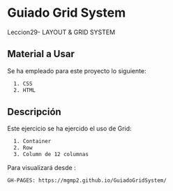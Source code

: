 # Guiado Grid System

Leccion29- LAYOUT &amp; GRID SYSTEM
## Material a Usar

Se ha empleado para este proyecto lo siguiente:

```sh
  1. CSS
  2. HTML
```
## Descripción

Este ejercicio se ha ejercido el uso de Grid: 
```sh 
  1. Container
  2. Row
  3. Column de 12 columnas
```
Para visualizará desde :

```sh
GH-PAGES: https://mgmp2.github.io/GuiadoGridSystem/

```

